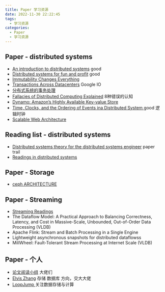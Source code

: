 ```yaml
---
title: Paper 学习资源
date: 2022-11-30 22:22:45
tags:
  - 学习资源
categories:
  - Paper 
  - 学习资源
---
```


<p></p>
<!-- more -->


## Paper - distributed systems
+ [An introduction to distributed systems](https://github.com/aphyr/distsys-class) good
+  [Distributed systems for fun and profit](http://book.mixu.net/distsys/single-page.html) good
+  [Immutability Changes Everything](http://cidrdb.org/cidr2015/Papers/CIDR15_Paper16.pdf)
+  [Transactions Across Datacenters](https://snarfed.org/transactions_across_datacenters_io.html)  Google IO
+  [分布式系统的事务处理](https://coolshell.cn/articles/10910.html)
+  [Fallacies of Distributed Computing Explained](http://www.rgoarchitects.com/Files/fallacies.pdf) 8种错误的认知
+  [Dynamo: Amazon’s Highly Available Key-value Store ](https://www.allthingsdistributed.com/files/amazon-dynamo-sosp2007.pdf)
+  [Time, Clocks, and the Ordering of Events ina Distributed System ](https://www.microsoft.com/en-us/research/uploads/prod/2016/12/Time-Clocks-and-the-Ordering-of-Events-in-a-Distributed-System.pdf) good 逻辑时钟
+  [Scalable Web Architecture](http://nettee.github.io/posts/2016/Scalable-Web-Architecture-and-Distributed-Systems/)

## Reading list - distributed systems 
+ [Distributed systems theory for the distributed systems engineer](https://www.the-paper-trail.org/post/2014-08-09-distributed-systems-theory-for-the-distributed-systems-engineer/) paper trail
+ [Readings in distributed systems](http://christophermeiklejohn.com/distributed/systems/2013/07/12/readings-in-distributed-systems.html)

## Paper - Storage
+ [ceph ARCHITECTURE](https://docs.ceph.com/docs/jewel/architecture/)


## Paper - Streaming
+ [Streaming Readings](https://github.com/www6v/streaming-readings)
+ The Dataflow Model: A Practical Approach to Balancing Correctness, Latency, and Cost in Massive-Scale, Unbounded, Out-of-Order Data Processing (VLDB)
+ Apache Flink: Stream and Batch Processing in a Single Engine
+ Lightweight asynchronous snapshots for distributed dataflowss
+ MillWheel: Fault-Tolerant Stream Processing at Internet Scale (VLDB)

## Paper - 个人
+ [论文阅读小组](https://learn-sys.github.io/cn/reading/)   大佬们
+ [Elvis Zhang](http://blog.shunzi.tech/)  存储 数据库 方向，交大大佬
+ [ LoopJump ](http://loopjump.com/)   关注数据存储与计算